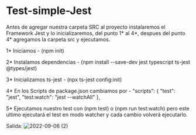 ﻿# Test-simple-Jest
 
 Antes de agregar nuestra carpeta SRC al proyecto instalaremos el Framework Jest y lo inicializaremos, del punto 1* al 4*, despues del punto 4* agregamos la carpeta src y ejecutamos.

1* Iniciamos - (npm init)

2* Instalamos dependencias - (npm install --save-dev jest typescript ts-jest @types/jest) 

3* Inicializamos ts-jest - (npx ts-jest config:init)

4* En los Scripts de package.json cambiamos por -
    "scripts": {
             "test": "jest",
             "test:watch": "jest --watchAll"
          },
          
5*  Ejecutamos nuestro test con (npm test) o (npm run test:watch) pero este ultimo ejecutará el test en modo watcher y cada cambio volverá  ejecutarlo.

Salida:
![2022-09-06 (2)](https://user-images.githubusercontent.com/78904114/188622523-dcb527c8-444b-41fc-bd36-5446b9f9290a.png)
